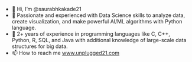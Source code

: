 - 👋 Hi, I’m @saurabhkakade21
- 🌱 Passionate and experienced with Data Science skills to analyze data, create visualization, and make powerful AI/ML algorithms with Python language.
- 🌱 2+ years of experience in programming languages like C, C++, Python, R, SQL, and Java with additional knowledge of large-scale data structures for big data.
- 📫 How to reach me www.unplugged21.com

<!---
saurabhkakade21/saurabhkakade21 is a ✨ special ✨ repository because its `README.md` (this file) appears on your GitHub profile.
You can click the Preview link to take a look at your changes.
--->
